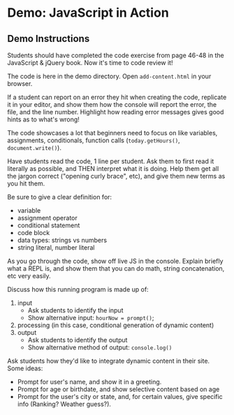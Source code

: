 # Demo: JavaScript in Action

## Demo Instructions

Students should have completed the code exercise from page 46-48 in the JavaScript & jQuery book. Now it's time to code review it! 

The code is here in the demo directory. Open `add-content.html` in your browser. 

If a student can report on an error they hit when creating the code, replicate it in your editor, and show them how the console will report the error, the file, and the line number. Highlight how reading error messages gives good hints as to what's wrong!

The code showcases a lot that beginners need to focus on like variables, assignments, conditionals, function calls (`today.getHours()`, `document.write()`). 

Have students read the code, 1 line per student. Ask them to first read it literally as possible, and THEN interpret what it is doing. Help them get all the jargon correct ("opening curly brace", etc), and give them new terms as you hit them. 

Be sure to give a clear definition for:
- variable
- assignment operator
- conditional statement
- code block
- data types: strings vs numbers
- string literal, number literal

As you go through the code, show off live JS in the console. Explain briefly what a REPL is, and show them that you can do math, string concatenation, etc very easily. 
 
Discuss how this running program is made up of:
1. input
    - Ask students to identify the input
    - Show alternative input: `hourNow = prompt()`; 
1. processing (in this case, conditional generation of dynamic content)
1. output
    - Ask students to identify the output
    - Show alternative method of output: `console.log()`

Ask students how they'd like to integrate dynamic content in their site. Some ideas:
- Prompt for user's name, and show it in a greeting.
- Prompt for age or birthdate, and show selective content based on age
- Prompt for the user's city or state, and, for certain values, give specific info (Ranking? Weather guess?). 

